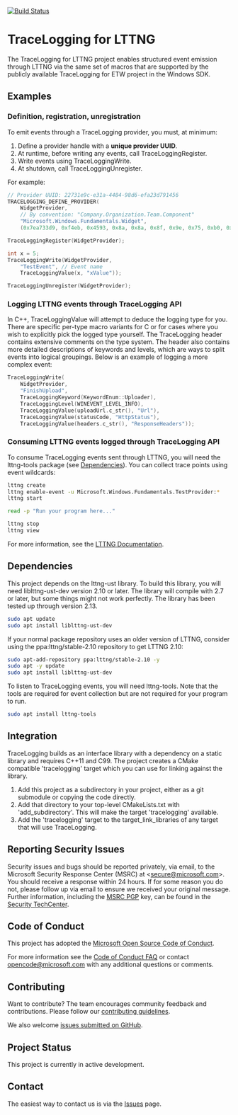 [![Build Status](https://dev.azure.com/ms/TraceLogging/_apis/build/status/microsoft.TraceLogging?branchName=master)](https://dev.azure.com/ms/TraceLogging/_build/latest?definitionId=147&branchName=master)

# TraceLogging for LTTNG

The TraceLogging for LTTNG project enables structured event emission through LTTNG via the same set of macros that are supported by the publicly available TraceLogging for ETW project in the Windows SDK.

## Examples

### Definition, registration, unregistration

To emit events through a TraceLogging provider, you must, at minimum:

1) Define a provider handle with a **unique provider UUID**.
2) At runtime, before writing any events, call TraceLoggingRegister.
3) Write events using TraceLoggingWrite.
4) At shutdown, call TraceLoggingUnregister.

For example:

```cpp
// Provider UUID: 22731e9c-e31a-4484-98d6-efa23d791456
TRACELOGGING_DEFINE_PROVIDER(
    WidgetProvider,
    // By convention: "Company.Organization.Team.Component"
    "Microsoft.Windows.Fundamentals.Widget",
    (0x7ea733d9, 0xf4eb, 0x4593, 0x8a, 0x8a, 0x8f, 0x9e, 0x75, 0xb0, 0x80, 0x04));

TraceLoggingRegister(WidgetProvider);

int x = 5;
TraceLoggingWrite(WidgetProvider,
    "TestEvent", // Event name
    TraceLoggingValue(x, "xValue"));

TraceLoggingUnregister(WidgetProvider);
```

### Logging LTTNG events through TraceLogging API

In C++, TraceLoggingValue will attempt to deduce the logging type for you. There are specific per-type macro variants for C or for cases
where you wish to explicitly pick the logged type yourself. The TraceLogging header contains extensive comments on the type system.
The header also contains more detailed descriptions of keywords and levels, which are ways to split events into logical groupings.
Below is an example of logging a more complex event:

```cpp
TraceLoggingWrite(
    WidgetProvider,
    "FinishUpload",
    TraceLoggingKeyword(KeywordEnum::Uploader),
    TraceLoggingLevel(WINEVENT_LEVEL_INFO),
    TraceLoggingValue(uploadUrl.c_str(), "Url"),
    TraceLoggingValue(statusCode, "HttpStatus"),
    TraceLoggingValue(headers.c_str(), "ResponseHeaders"));
```

### Consuming LTTNG events logged through TraceLogging API

To consume TraceLogging events sent through LTTNG, you will need the lttng-tools package (see [Dependencies](#Dependencies)). You can collect trace points using event wildcards:

```bash
lttng create
lttng enable-event -u Microsoft.Windows.Fundamentals.TestProvider:*
lttng start

read -p "Run your program here..."

lttng stop
lttng view
```

For more information, see the [LTTNG Documentation](https://lttng.org/docs/v2.10/).

## Dependencies

This project depends on the lttng-ust library. To build this library, you will need liblttng-ust-dev version 2.10 or later.
The library will compile with 2.7 or later, but some things might not work perfectly. The library has been tested up through
version 2.13.

```bash
sudo apt update
sudo apt install liblttng-ust-dev
```

If your normal package repository uses an older version of LTTNG, consider using the ppa:lttng/stable-2.10 repository to get LTTNG 2.10:

```bash
sudo apt-add-repository ppa:lttng/stable-2.10 -y
sudo apt -y update
sudo apt install liblttng-ust-dev
```

To listen to TraceLogging events, you will need lttng-tools. Note that the tools are required for event collection
but are not required for your program to run.

```bash
sudo apt install lttng-tools
```

## Integration

TraceLogging builds as an interface library with a dependency on a static library and requires C++11 and C99. The project creates a CMake compatible 'tracelogging' target which you can use for linking against the library.

1. Add this project as a subdirectory in your project, either as a git submodule or copying the code directly.
2. Add that directory to your top-level CMakeLists.txt with 'add_subdirectory'. This will make the target 'tracelogging' available.  
3. Add the 'tracelogging' target to the target_link_libraries of any target that will use TraceLogging.

## Reporting Security Issues

Security issues and bugs should be reported privately, via email, to the
Microsoft Security Response Center (MSRC) at <[secure@microsoft.com](mailto:secure@microsoft.com)>.
You should receive a response within 24 hours. If for some reason you do not, please follow up via
email to ensure we received your original message. Further information, including the
[MSRC PGP](https://technet.microsoft.com/en-us/security/dn606155) key, can be found in the
[Security TechCenter](https://technet.microsoft.com/en-us/security/default).

## Code of Conduct

This project has adopted the [Microsoft Open Source Code of Conduct](https://opensource.microsoft.com/codeofconduct/).

For more information see the [Code of Conduct FAQ](https://opensource.microsoft.com/codeofconduct/faq/) or contact [opencode@microsoft.com](mailto:opencode@microsoft.com) with any additional questions or comments.

## Contributing

Want to contribute? The team encourages community feedback and contributions. Please follow our [contributing guidelines](CONTRIBUTING.md).

We also welcome [issues submitted on GitHub](https://github.com/Microsoft/TraceLogging/issues).

## Project Status

This project is currently in active development.

## Contact

The easiest way to contact us is via the [Issues](https://github.com/microsoft/TraceLogging/issues) page.
